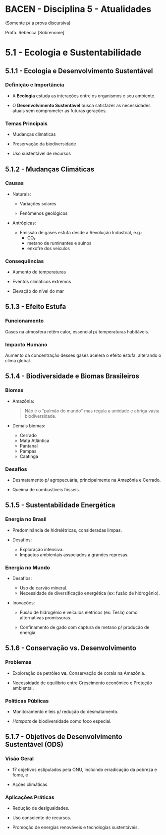 # BACEN - Disciplina 5 - Atualidades

(Somente p/ a prova discursiva)

Profa. Rebecca [Sobrenome]

# 5.1 - Ecologia e Sustentabilidade

## 5.1.1 - Ecologia e Desenvolvimento Sustentável

### Definição e Importância

- A **Ecologia** estuda as interações entre os organismos e seu ambiente.

- O **Desenvolvimento Sustentável** busca satisfazer as necessidades atuais sem comprometer as futuras gerações.

### Temas Principais

- Mudanças climáticas

- Preservação da biodiversidade

- Uso sustentável de recursos

## 5.1.2 - Mudanças Climáticas

### Causas

- Naturais:

  - Variações solares

  - Fenômenos geológicos

- Antrópicas:

  - Emissão de gases estufa desde a Revolução Industrial, e.g.:
    - CO₂
    - metano de ruminantes e suínos
    - enxofre dos veículos

### Consequências

- Aumento de temperaturas

- Eventos climáticos extremos

- Elevação do nível do mar

## 5.1.3 - Efeito Estufa

### Funcionamento

Gases na atmosfera retêm calor, essencial p/ temperaturas habitáveis.

### Impacto Humano

Aumento da concentração desses gases acelera o efeito estufa, alterando o clima global.

## 5.1.4 - Biodiversidade e Biomas Brasileiros

### Biomas

- Amazônia:

  > Não é o "pulmão do mundo" mas regula a umidade e abriga vasta biodiversidade.

- Demais biomas:
  - Cerrado
  - Mata Atlântica
  - Pantanal
  - Pampas
  - Caatinga

### Desafios

- Desmatamento p/ agropecuária, principalmente na Amazônia e Cerrado.

- Queima de combustíveis fósseis.

## 5.1.5 - Sustentabilidade Energética

### Energia no Brasil

- Predominância de hidrelétricas, consideradas limpas.

- Desafios:

  - Exploração intensiva.
  - Impactos ambientais associados a grandes represas.

### Energia no Mundo

- Desafios:

  - Uso de carvão mineral.
  - Necessidade de diversificação energética (ex: fusão de hidrogênio).

- Inovações:

  - Fusão de hidrogênio e veículos elétricos (ex: Tesla) como alternativas promissoras.

  - Confinamento de gado com captura de metano p/ produção de energia.

## 5.1.6 - Conservação vs. Desenvolvimento

### Problemas

- Exploração de petróleo **vs.** Conservação de corais na Amazônia.

- Necessidade de equilíbrio entre Crescimento econômico e Proteção ambiental.

### Políticas Públicas

- Monitoramento e leis p/ redução do desmatamento.

- _Hotspots_ de biodiversidade como foco especial.

## 5.1.7 - Objetivos de Desenvolvimento Sustentável (ODS)

### Visão Geral

- 17 objetivos estipulados pela ONU, incluindo erradicação da pobreza e fome, e

- Ações climáticas.

### Aplicações Práticas

- Redução de desigualdades.

- Uso consciente de recursos.

- Promoção de energias renováveis e tecnologias sustentáveis.
